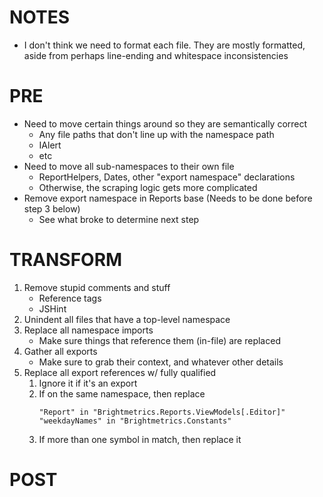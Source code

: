 # NOTES

- I don't think we need to format each file. They are mostly formatted, aside
  from perhaps line-ending and whitespace inconsistencies

# PRE

- Need to move certain things around so they are semantically correct
    - Any file paths that don't line up with the namespace path
    - IAlert
    - etc
- Need to move all sub-namespaces to their own file
    - ReportHelpers, Dates, other "export namespace" declarations
    - Otherwise, the scraping logic gets more complicated
- Remove export namespace in Reports base (Needs to be done before step 3
  below)
    - See what broke to determine next step

# TRANSFORM

1. Remove stupid comments and stuff
    - Reference tags
    - JSHint
2. Unindent all files that have a top-level namespace
3. Replace all namespace imports
    - Make sure things that reference them (in-file) are replaced 
4. Gather all exports
    - Make sure to grab their context, and whatever other details
5. Replace all export references w/ fully qualified
    1. Ignore it if it's an export
    2. If on the same namespace, then replace
        ```
        "Report" in "Brightmetrics.Reports.ViewModels[.Editor]"
        "weekdayNames" in "Brightmetrics.Constants"
        ```
    3. If more than one symbol in match, then replace it

# POST
